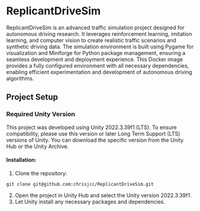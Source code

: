 # ReplicantDriveSim

ReplicantDriveSim is an advanced traffic simulation project designed for autonomous driving research. It leverages reinforcement learning, imitation learning, and computer vision to create realistic traffic scenarios and synthetic driving data. The simulation environment is built using Pygame for visualization and Miniforge for Python package management, ensuring a seamless development and deployment experience. This Docker image provides a fully configured environment with all necessary dependencies, enabling efficient experimentation and development of autonomous driving algorithms.

## Project Setup

### Required Unity Version
This project was developed using Unity 2022.3.39f1 (LTS). To ensure compatibility, please use this version or later Long Term Support (LTS) versions of Unity. You can download the specific version from the Unity Hub or the Unity Archive.

#### Installation:
1. Clone the repository:
```shell
git clone git@github.com:chrisjcc/ReplicantDriveSim.git
```
2. Open the project in Unity Hub and select the Unity version 2022.3.39f1.
3. Let Unity install any necessary packages and dependencies.

